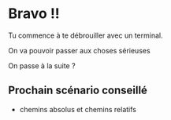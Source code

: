 # Bravo !!

Tu commence à te débrouiller avec un terminal.

On va pouvoir passer aux choses sérieuses

On passe à la suite ?


## Prochain scénario conseillé

* chemins absolus et chemins relatifs
